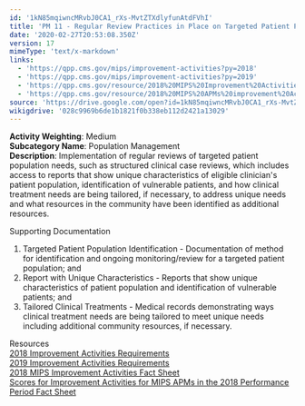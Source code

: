 ```yaml
---
id: '1kN85mqiwncMRvbJ0CA1_rXs-MvtZTXdlyfunAtdFVhI'
title: 'PM 11 - Regular Review Practices in Place on Targeted Patient Population Needs'
date: '2020-02-27T20:53:08.350Z'
version: 17
mimeType: 'text/x-markdown'
links:
  - 'https://qpp.cms.gov/mips/improvement-activities?py=2018'
  - 'https://qpp.cms.gov/mips/improvement-activities?py=2019'
  - 'https://qpp.cms.gov/resource/2018%20MIPS%20Improvement%20Activities%20Fact%20Sheet'
  - 'https://qpp.cms.gov/resource/2018%20MIPS%20APMs%20improvement%20Activities%20scores%20fact%20sheet'
source: 'https://drive.google.com/open?id=1kN85mqiwncMRvbJ0CA1_rXs-MvtZTXdlyfunAtdFVhI'
wikigdrive: '028c9969b6de1b1821f0b338eb112d2421a13029'
---
```





**Activity Weighting**: Medium  
**Subcategory Name**: Population Management  
**Description**: Implementation of regular reviews of targeted patient population needs, such as structured clinical case reviews, which includes access to reports that show unique characteristics of eligible clinician's patient population, identification of vulnerable patients, and how clinical treatment needs are being tailored, if necessary, to address unique needs and what resources in the community have been identified as additional resources.




Supporting Documentation

1. Targeted Patient Population Identification - Documentation of method for identification and ongoing monitoring/review for a targeted patient population; and 
2. Report with Unique Characteristics - Reports that show unique characteristics of patient population and identification of vulnerable patients; and 
3. Tailored Clinical Treatments - Medical records demonstrating ways clinical treatment needs are being tailored to meet unique needs including additional community resources, if necessary.





Resources  
[2018 Improvement Activities Requirements](https://qpp.cms.gov/mips/improvement-activities?py=2018)  
[2019 Improvement Activities Requirements](https://qpp.cms.gov/mips/improvement-activities?py=2019)  
[2018 MIPS Improvement Activities Fact Sheet](https://qpp.cms.gov/resource/2018%20MIPS%20Improvement%20Activities%20Fact%20Sheet)  
[Scores for Improvement Activities for MIPS APMs in the 2018 Performance Period Fact Sheet](https://qpp.cms.gov/resource/2018%20MIPS%20APMs%20improvement%20Activities%20scores%20fact%20sheet)
